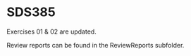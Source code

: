 # SDS385

Exercises 01 & 02 are updated.

Review reports can be found in the ReviewReports subfolder.
